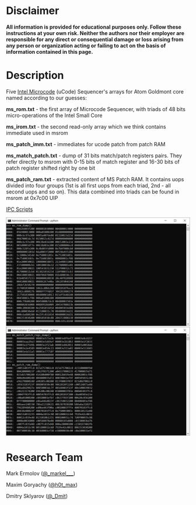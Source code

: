 # **Disclaimer**

**All information is provided for educational purposes only. Follow these instructions at your own risk. Neither the authors nor their employer are responsible for any direct or consequential damage or loss arising from any person or organization acting or failing to act on the basis of information contained in this page.**

# Description
Five [Intel Microcode](https://en.wikipedia.org/wiki/Intel_Microcode) (uCode) Sequencer's arrays for Atom Goldmont core named according to our guesses:

**ms_rom.txt** - the first array of Microcode Sequencer, with triads of 48 bits micro-operations of the Intel Small Core

**ms_irom.txt** - the second read-only array which we think contains immediate used in msrom

**ms_patch_imm.txt** - immediates for ucode patch from patch RAM

**ms_match_patch.txt** - dump of 31 bits match/patch registers pairs. They refer directly to msrom with 0-15 bits of match register and 16-30 bits of patch register shifted right by one bit

**ms_patch_ram.txt** - extracted content of MS Patch RAM. It contains uops divided into four groups (1st is all first uops from each triad, 2nd - all second uops and so on). This data combined into triads can be found in msrom at 0x7c00 UIP

[IPC Scripts](https://github.com/chip-red-pill/crbus_scripts)

![screenshot](pic/1.jpg)
![screenshot](pic/2.jpg)

# Research Team

Mark Ermolov ([@\_markel___][1])

Maxim Goryachy ([@h0t_max][2])

Dmitry Sklyarov ([@_Dmit][3])


[1]: https://twitter.com/_markel___
[2]: https://twitter.com/h0t_max
[3]: https://twitter.com/_Dmit
